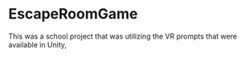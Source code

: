# EscapeRoomGame
This was a school project that was utilizing the VR prompts that were available in Unity,
